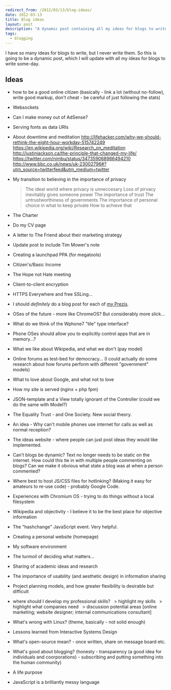 ```yaml
---
redirect_from: /2012/03/13/blog-ideas/
date: 2012-03-13
title: Blog ideas
layout: post
description: "A dynamic post containing all my ideas for blogs to write some-day."
tags:
  - blogging
---
```


I have so many ideas for blogs to write, but I never write them. So this is going to be a dynamic post, which I will update with all my ideas for blogs to write some-day.

## Ideas

- how to be a good online citizen (basically - link a lot (without no-follow), write good markup, don't cheat - be careful of just following the stats)
- Websockets
- Can I make money out of AdSense?
- Serving fonts as data URIs
- About downtime and meditation
  http://lifehacker.com/why-we-should-rethink-the-eight-hour-workday-515742249
  https://en.wikipedia.org/wiki/Research_on_meditation
  http://justinjackson.ca/the-principle-that-changed-my-life/
  https://twitter.com/nimbu/status/347359068966494210
  http://www.bbc.co.uk/news/uk-23002796#?utm_source=twitterfeed&utm_medium=twitter
- My transition to believing in the importance of privacy
  > The ideal world where privacy is unneccesary
  > Loss of pirvacy inevitably gives someone power
  > The importance of trust
  > The untrustworthiness of governments
  > The importance of personal choice in what to keep private
  > How to achieve that
- The Charter
- Do my CV page
- A letter to The Friend about their marketing strategy
- Update post to include Tim Mower's note
- Creating a launchpad PPA (for megatools)
- Citizen's/Basic Income
- The Hope not Hate meeting
- Client-to-client encryption
- HTTPS Everywhere and free SSLing...
- I should *definitely* do a blog post for each of [my Prezis](http://prezi.com/user/robinwinslow/).
- OSes of the future - more like ChromeOS? But considerably more slick...
- What do we think of the Wphone7 "tile" type interface?
- Phone OSes should allow you to explicitly control apps that are in memory...?
- What we like about Wikipedia, and what we don't (pay model)
- Online forums as test-bed for democracy... (I could actually do some research about how forums perform with different "government" models)
- What to love about Google, and what not to love
- How my site is served (nginx + php fpm)
- JSON-template and a View totally ignorant of the Controller (could we do the same with Model?)
- The Equality Trust - and One Society. New social theory.
- An idea - Why can't mobile phones use internet for calls as well as normal reception?
- The ideas website - where people can just post ideas they would like implemented.
- Can't blogs be dynamic? Text no longer needs to be static on the internet. How could this tie in with multiple people commenting on blogs? Can we make it obvious what state a blog was at when a person commented?
- Where best to host JS/CSS files for hotlinking? (Making it easy for amateurs to re-use code) - probably Google Code.
- Experiences with Chromium OS - trying to do things without a local filesystem
- Wikipedia and objectivity - I believe it to be the best place for objective information
- The "hashchange" JavaScript event. Very helpful.

- Creating a personal website (homepage)
- My software environment
- The turmoil of deciding what matters...
- Sharing of academic ideas and research
- The importance of usability (and aesthetic design) in information sharing
- Project planning models, and how greater flexibility is desirable but difficult
- where should I develop my professional skills?
    > highlight my skills
    > highlight what companies need
    > discussion potential areas [online marketing; website designer; internal communications consultant]
- What's wrong with Linux? (theme, basically - not solid enough)
- Lessons learned from Interactive Systems Design
- What's open-source mean? - once written, share on message board etc.
- What's good about blogging? (honesty - transparency (a good idea for individuals and coorporations) - subscribing and putting something into the human community)
- A life purpose
- JavaScript is a brilliantly messy language
